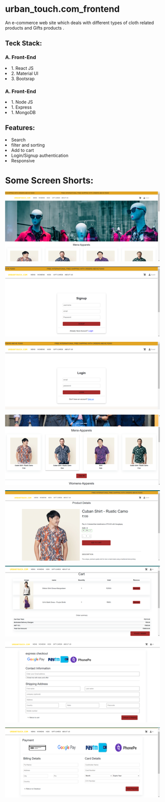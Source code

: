 # urban_touch.com_frontend
An e-commerce web site which deals with different types of cloth related products and Gifts products .

<h2>Teck Stack:</h2>

 <h3>A. Front-End</h3>
<li>1. React JS</li>
<li>2. Material UI</li>
<li>3. Bootsrap </li>

 <h3>A. Front-End</h3>
 <li>1. Node JS</li>
 <li>1. Express</li>
 <li>1. MongoDB</li>
 
 <h2>Features:</h2>
 
  <li>Search</li>
  <li>filter and sorting</li>
  <li>Add to cart</li>
  <li>Login/Signup authentication</li>
  <li>Responsive</li>

<!--   <img src="/images/touch_1.png"/> -->
# Some Screen Shorts:
<!-- <h2>Home Page</h2> -->
![UrbanOutfitters](/images/touch_1.png)
<!-- <h2>Signup Page</h2> -->
![UrbanOutfitters](/images/touch_signup.png)
<!-- <h2>Login Page</h2> -->
![UrbanOutfitters](/images/touch_login.png)
<!-- <h2>Product Page</h2> -->
![UrbanOutfitters](/images/touch_2nd.png)
<!-- <h2>Product Details Page</h2> -->
![UrbanOutfitters](/images/touch_product.png)
<!-- <h2>Cart Page</h2> -->
![UrbanOutfitters](/images/touch_cart.png)
<!-- <h2>Checkout page</h2> -->
![UrbanOutfitters](/images/touch_checkout.png)
<!-- <h2>Payment Page</h2> -->
![UrbanOutfitters](/images/touch_payment.png)

